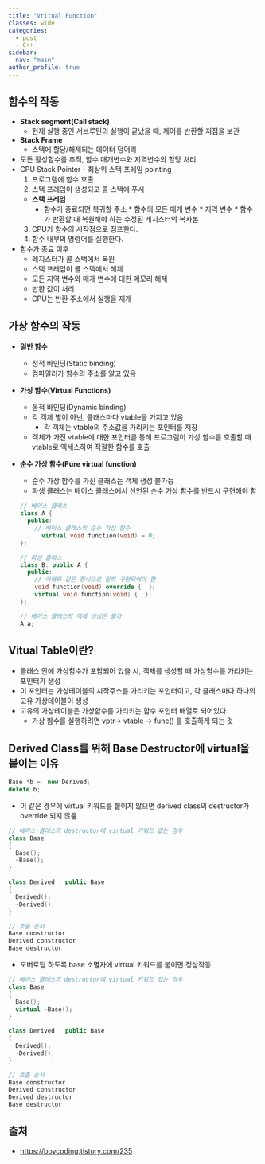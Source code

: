 ```yaml
---
title: "Vritual Function"
classes: wide
categories: 
  - post
  - C++
sidebar:
  nav: "main"
author_profile: true
---
```


## 함수의 작동
* **Stack segment(Call stack)**
  - 현재 실행 중인 서브루틴의 실행이 끝났을 때, 제어를 반환할 지점을 보관
* **Stack Frame** 
  - 스택에 할당/해제되는 데이터 덩어리
* 모든 활성함수를 추적, 함수 매개변수와 지역변수의 할당 처리
* CPU Stack Pointer - 최상위 스택 프레임 pointing
	1. 프로그램에 함수 호출
	2. 스택 프레임이 생성되고 콜 스택에 푸시
    * **스택 프레임**
      * 함수가 종료되면 복귀할 주소
			* 함수의 모든 매개 변수
			* 지역 변수
			* 함수가 반환할 때 복원해야 하는 수정된 레지스터의 복사본
	3. CPU가 함수의 시작점으로 점프한다.
	4. 함수 내부의 명령어를 실행한다.
* 함수가 종료 이후
	- 레지스터가 콜 스택에서 복원
	- 스택 프레임이 콜 스택에서 해제
    - 모든 지역 변수와 매개 변수에 대한 메모리 해제
	- 반환 값이 처리
	- CPU는 반환 주소에서 실행을 재개

## 가상 함수의 작동
* **일반 함수**
  * 정적 바인딩(Static binding)
  * 컴파일러가 함수의 주소를 알고 있음
* **가상 함수(Virtual Functions)**
  * 동적 바인딩(Dynamic binding)
  * 각 객체 별이 아닌, 클래스마다 vtable을 가지고 있음
    * 각 객체는 vtable의 주소값을 가리키는 포인터를 저장
  * 객체가 가진 vtable에 대한 포인터를 통해 프로그램이 가상 함수를 호출할 때 vtable로 엑세스하여 적절한 함수를 호출
* **순수 가상 함수(Pure virtual function)**
  * 순수 가상 함수를 가진 클래스는 객체 생성 불가능
  * 파생 클래스는 베이스 클래스에서 선언된 순수 가상 함수를 반드시 구현해야 함

  ```c++
  // 베이스 클래스
  class A {
    public:
      // 베이스 클래스의 순수 가상 함수
    	virtual void function(void) = 0; 
  };

  // 파생 클래스
  class B: public A {
    public:
      // 아래와 같은 형식으로 필히 구현되어야 함
      void function(void) override {  };
      virtual void function(void) {  };
  };

  // 베이스 클래스의 객체 생성은 불가
  A a; 
  ```

## Vitual Table이란?
* 클래스 안에 가상함수가 포함되어 있을 시, 객체를 생성할 때 가상함수를 가리키는 포인터가 생성
* 이 포인터는 가상테이블의 시작주소를 가리키는 포인터이고, 각 클래스마다 하나의 고유 가상테이블이 생성
* 고유의 가상테이블은 가상함수를 가리키는 함수 포인터 배열로 되어있다.
  * 가상 함수를 실행하려면 vptr-> vtable -> func() 를 호출하게 되는 것

## Derived Class를 위해 Base Destructor에 virtual을 붙이는 이유
```c++
Base *b =  new Derived;
delete b;
```

* 이 같은 경우에 virtual 키워드를 붙이지 않으면 derived class의 destructor가 override 되지 않움

```c++
// 베이스 클래스의 destructor에 virtual 키워드 없는 경우
class Base
{
  Base();
  ~Base();
}

class Derived : public Base
{
  Derived();
  ~Derived();  
}

// 호출 순서
Base constructor
Derived constructor
Base destructor
```

* 오버로딩 하도록 base 소멸자에 virtual 키워드를 붙이면 정상작동

```c++
// 베이스 클래스의 destructor에 virtual 키워드 있는 경우
class Base
{
  Base();
  virtual ~Base();
}

class Derived : public Base
{
  Derived();
  ~Derived();  
}

// 호출 순서
Base constructor
Derived constructor
Derived destructor
Base destructor
```

## 출처
* <https://boycoding.tistory.com/235>
